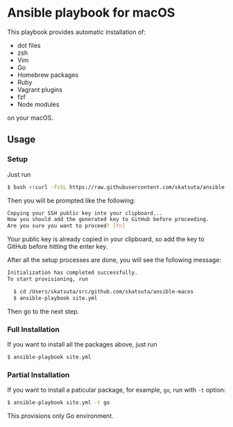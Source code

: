 # Ansible playbook for macOS

This playbook provides automatic installation of:

- dot files
- zsh
- Vim
- Go
- Homebrew packages
- Ruby
- Vagrant plugins
- fzf
- Node modules

on your macOS.

## Usage

### Setup

Just run

```sh
$ bash <(curl -fsSL https://raw.githubusercontent.com/skatsuta/ansible-osx/master/install)
```

Then you will be prompted like the following:

```sh
Copying your SSH public key into your clipboard...
Now you should add the generated key to GitHub before proceeding.
Are you sure you want to proceed? [Yn] 
```

Your public key is already copied in your clipboard, so add the key to GitHub before hitting the enter key.

After all the setup processes are done, you will see the following message:

```sh
Initialization has completed successfully.
To start provisioning, run

  $ cd /Users/skatsuta/src/github.com/skatsuta/ansible-macos
  $ ansible-playbook site.yml
```

Then go to the next step.

### Full Installation

If you want to install all the packages above, just run

```sh
$ ansible-playbook site.yml
```

### Partial Installation

If you want to install a paticular package, for example, `go`, run with `-t` option:

```sh
$ ansible-playbook site.yml -t go
```

This provisions only Go environment.
